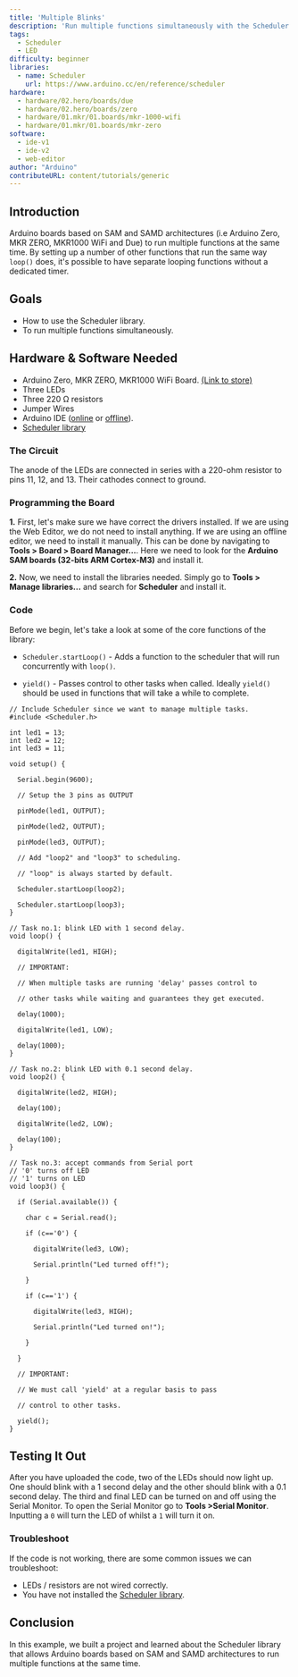 ```yaml
---
title: 'Multiple Blinks'
description: 'Run multiple functions simultaneously with the Scheduler Library.'
tags: 
  - Scheduler
  - LED
difficulty: beginner
libraries:
  - name: Scheduler 
    url: https://www.arduino.cc/en/reference/scheduler
hardware:
  - hardware/02.hero/boards/due
  - hardware/02.hero/boards/zero
  - hardware/01.mkr/01.boards/mkr-1000-wifi
  - hardware/01.mkr/01.boards/mkr-zero
software:
  - ide-v1
  - ide-v2
  - web-editor
author: "Arduino"
contributeURL: content/tutorials/generic
---
```



## Introduction

Arduino boards based on SAM and SAMD architectures (i.e Arduino Zero, MKR ZERO, MKR1000 WiFi and Due) to run multiple functions at the same time.  By setting up a number of other functions that run the same way `loop()` does, it's possible to have separate looping functions without a dedicated timer.

## Goals

- How to use the Scheduler library.
- To run multiple functions simultaneously. 

## Hardware & Software Needed

- Arduino Zero, MKR ZERO, MKR1000 WiFi Board. [(Link to store)]()
- Three LEDs
- Three 220 Ω resistors
- Jumper Wires
- Arduino IDE ([online](https://create.arduino.cc/) or [offline](https://www.arduino.cc/en/main/software)).
- [Scheduler library](https://www.arduino.cc/en/reference/scheduler)

### The Circuit

The anode of the LEDs are connected in series with a 220-ohm resistor to pins 11, 12, and 13. Their cathodes connect to ground.


### Programming the Board

**1.** First, let's make sure we have correct the drivers installed. If we are using the Web Editor, we do not need to install anything. If we are using an offline editor, we need to install it manually. This can be done by navigating to **Tools > Board > Board Manager...**. Here we need to look for the **Arduino SAM boards (32-bits ARM Cortex-M3)** and install it. 

**2.** Now, we need to install the libraries needed. Simply go to **Tools > Manage libraries...** and search for **Scheduler** and install it.




### Code
Before we begin, let's take a look at some of the core functions of the library:

- `Scheduler.startLoop()` - Adds a function to the scheduler that will run concurrently with `loop()`.

- `yield()` - Passes control to other tasks when called. Ideally `yield()` should be used in functions that will take a while to complete.




```arduino
// Include Scheduler since we want to manage multiple tasks.
#include <Scheduler.h>

int led1 = 13;
int led2 = 12;
int led3 = 11;

void setup() {

  Serial.begin(9600);

  // Setup the 3 pins as OUTPUT

  pinMode(led1, OUTPUT);

  pinMode(led2, OUTPUT);

  pinMode(led3, OUTPUT);

  // Add "loop2" and "loop3" to scheduling.

  // "loop" is always started by default.

  Scheduler.startLoop(loop2);

  Scheduler.startLoop(loop3);
}

// Task no.1: blink LED with 1 second delay.
void loop() {

  digitalWrite(led1, HIGH);

  // IMPORTANT:

  // When multiple tasks are running 'delay' passes control to

  // other tasks while waiting and guarantees they get executed.

  delay(1000);

  digitalWrite(led1, LOW);

  delay(1000);
}

// Task no.2: blink LED with 0.1 second delay.
void loop2() {

  digitalWrite(led2, HIGH);

  delay(100);

  digitalWrite(led2, LOW);

  delay(100);
}

// Task no.3: accept commands from Serial port
// '0' turns off LED
// '1' turns on LED
void loop3() {

  if (Serial.available()) {

    char c = Serial.read();

    if (c=='0') {

      digitalWrite(led3, LOW);

      Serial.println("Led turned off!");

    }

    if (c=='1') {

      digitalWrite(led3, HIGH);

      Serial.println("Led turned on!");

    }

  }

  // IMPORTANT:

  // We must call 'yield' at a regular basis to pass

  // control to other tasks.

  yield();
}
```


## Testing It Out
After you have uploaded the code, two of the LEDs should now light up. One should blink with a 1 second delay and the other should blink with a 0.1 second delay. The third and final LED can be turned on and off using the Serial Monitor. To open the Serial Monitor go to **Tools >Serial Monitor**. Inputting a `0` will turn the LED of whilst a `1` will turn it on.

### Troubleshoot
If the code is not working, there are some common issues we can troubleshoot:

- LEDs / resistors are not wired correctly.
- You have not installed the [Scheduler library](https://www.arduino.cc/en/reference/scheduler).


## Conclusion
In this example, we built a project and learned about the Scheduler library that allows Arduino boards based on SAM and SAMD architectures to run multiple functions at the same time.